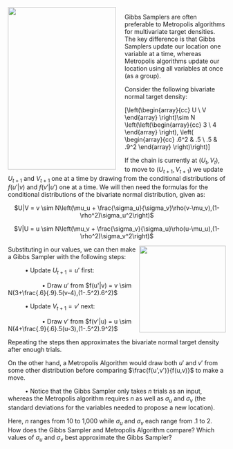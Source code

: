 <img src="http://i.stack.imgur.com/T2XrE.gif" width="250" height="375" align="left" style="margin-right: 20px;">

Gibbs Samplers are often preferable to Metropolis algorithms for multivariate target densities. The key difference is that Gibbs Samplers update our location one variable at a time, whereas Metropolis algorithms update our location using all variables at once (as a group).

Consider the following bivariate normal target density:

\[\left(\begin{array}{cc}
U \\
V \end{array} \right)\sim N \left(\left(\begin{array}{cc}
3 \\
4 \end{array} \right), \left( \begin{array}{cc}
.6^2 & .5 \\
.5 & .9^2 \end{array} \right)\right)\]

If the chain is currently at ($U_t,V_t$), to move to ($U_{t+1},V_{t+1}$) we update $U_{t+1}$ and $V_{t+1}$ one at a time by drawing from the conditional distributions of $f(u'|v)$ and $f(v'|u')$ one at a time. We will then need the formulas for the conditional distributions of the bivariate normal distribution, given as:

<center> $U|V = v \sim N\left(\mu_u + \frac{\sigma_u}{\sigma_v}\rho(v-\mu_v),(1-\rho^2)\sigma_u^2\right)$

$V|U = u \sim N\left(\mu_v + \frac{\sigma_v}{\sigma_u}\rho(u-\mu_u),(1-\rho^2)\sigma_v^2\right)$</center>

<img src="http://sd.keepcalm-o-matic.co.uk/i/one-at-a-time-please.png" width="200" height="200" align="right">

Substituting in our values, we can then make a Gibbs Sampler with the following steps:

&nbsp;&nbsp;&nbsp;&nbsp;&nbsp;&nbsp;&nbsp;&nbsp;&nbsp;&nbsp;&bull; Update $U_{t+1}=u'$ first:

&nbsp;&nbsp;&nbsp;&nbsp;&nbsp;&nbsp;&nbsp;&nbsp;&nbsp;&nbsp;&nbsp;&nbsp;&nbsp;&nbsp;&nbsp;&nbsp;&nbsp;&nbsp;&nbsp;&nbsp;&bull; Draw $u'$ from $f(u'|v) = v \sim N(3+\frac{.6}{.9}.5(v-4),(1-.5^2).6^2)$

&nbsp;&nbsp;&nbsp;&nbsp;&nbsp;&nbsp;&nbsp;&nbsp;&nbsp;&nbsp;&bull; Update $V_{t+1}=v'$ next:

&nbsp;&nbsp;&nbsp;&nbsp;&nbsp;&nbsp;&nbsp;&nbsp;&nbsp;&nbsp;&nbsp;&nbsp;&nbsp;&nbsp;&nbsp;&nbsp;&nbsp;&nbsp;&nbsp;&nbsp;&bull; Draw $v'$ from $f(v'|u) = u \sim N(4+\frac{.9}{.6}.5(u-3),(1-.5^2).9^2)$

Repeating the steps then approximates the bivariate normal target density after enough trials.

On the other hand, a Metropolis Algorithm would draw both $u'$ and $v'$ from some other distribution before comparing $\frac{f(u',v')}{f(u,v)}$ to make a move.

&nbsp;&nbsp;&nbsp;&nbsp;&nbsp;&nbsp;&nbsp;&nbsp;&nbsp;&nbsp;&bull; Notice that the Gibbs Sampler only takes $n$ trials as an input, whereas the Metropolis algorithm requires $n$ as well as $\sigma_u$ and $\sigma_v$ (the standard deviations for the variables needed to propose a new location).

Here, $n$ ranges from 10 to 1,000 while $\sigma_u$ and $\sigma_v$ each range from .1 to 2. How does the Gibbs Sampler and Metropolis Algorithm compare? Which values of $\sigma_u$ and $\sigma_v$ best approximate the Gibbs Sampler?
